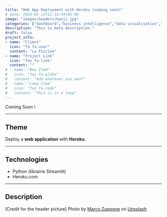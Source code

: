 ```yaml
---
title: "Web App Deployment with Heroku (coming soon)"
# date: 2020-05-12T12:14:34+06:00
image: "images/headers/kanji.jpg"
categories: ["dashboard","business intelligence","data visualisation","web app"]
description: "This is meta description."
draft: false
project_info:
- name: "Client"
  icon: "fa fa-user"
  content: "La Piscine"
- name: "Project Link"
  icon: "fas fa-link"
  content: ""
# - name: "New Item"
#   icon: "fas fa-globe"
#   content: "Add whatever you want"
# - name: "Loop Item"
#   icon: "fas fa-redo"
#   content: "This is in a loop"
---
```


Coming Soon !

---

## Theme

Deploy a **web application** with **Heroku**.

---

## Technologies

- Python (librairie Streamlit)
- Heroku.com

---

## Description

<!-- credits -->
[Credit for the header picture] Photo by <a href="https://unsplash.com/@stocktrader?utm_source=unsplash&utm_medium=referral&utm_content=creditCopyText">Marco Zuppone</a> on <a href="https://unsplash.com/s/photos/kanji?utm_source=unsplash&utm_medium=referral&utm_content=creditCopyText">Unsplash</a>
